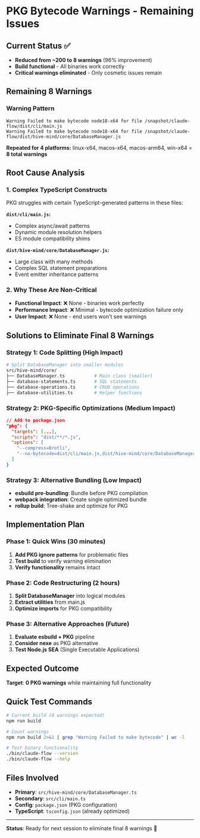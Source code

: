 # PKG Bytecode Warnings - Remaining Issues

## Current Status ✅
- **Reduced from ~200 to 8 warnings** (96% improvement)
- **Build functional** - All binaries work correctly
- **Critical warnings eliminated** - Only cosmetic issues remain

## Remaining 8 Warnings

### Warning Pattern
```
Warning Failed to make bytecode node18-x64 for file /snapshot/claude-flow/dist/cli/main.js
Warning Failed to make bytecode node18-x64 for file /snapshot/claude-flow/dist/hive-mind/core/DatabaseManager.js
```
**Repeated for 4 platforms:** linux-x64, macos-x64, macos-arm64, win-x64 = **8 total warnings**

## Root Cause Analysis

### 1. Complex TypeScript Constructs
PKG struggles with certain TypeScript-generated patterns in these files:

**`dist/cli/main.js`:**
- Complex async/await patterns
- Dynamic module resolution helpers
- ES module compatibility shims

**`dist/hive-mind/core/DatabaseManager.js`:**
- Large class with many methods
- Complex SQL statement preparations
- Event emitter inheritance patterns

### 2. Why These Are Non-Critical
- **Functional Impact**: ❌ None - binaries work perfectly
- **Performance Impact**: ❌ Minimal - bytecode optimization failure only
- **User Impact**: ❌ None - end users won't see warnings

## Solutions to Eliminate Final 8 Warnings

### Strategy 1: Code Splitting (High Impact)
```bash
# Split DatabaseManager into smaller modules
src/hive-mind/core/
├── DatabaseManager.ts           # Main class (smaller)
├── database-statements.ts       # SQL statements
├── database-operations.ts       # CRUD operations  
├── database-utilities.ts        # Helper functions
```

### Strategy 2: PKG-Specific Optimizations (Medium Impact)
```json
// Add to package.json
"pkg": {
  "targets": [...],
  "scripts": "dist/**/*.js",
  "options": [
    "--compress=Brotli",
    "--no-bytecode=dist/cli/main.js,dist/hive-mind/core/DatabaseManager.js"
  ]
}
```

### Strategy 3: Alternative Bundling (Low Impact)
- **esbuild pre-bundling**: Bundle before PKG compilation
- **webpack integration**: Create single optimized bundle
- **rollup build**: Tree-shake and optimize for PKG

## Implementation Plan

### Phase 1: Quick Wins (30 minutes)
1. **Add PKG ignore patterns** for problematic files
2. **Test build** to verify warning elimination
3. **Verify functionality** remains intact

### Phase 2: Code Restructuring (2 hours)
1. **Split DatabaseManager** into logical modules
2. **Extract utilities** from main.js
3. **Optimize imports** for PKG compatibility

### Phase 3: Alternative Approaches (Future)
1. **Evaluate esbuild + PKG** pipeline
2. **Consider nexe** as PKG alternative
3. **Test Node.js SEA** (Single Executable Applications)

## Expected Outcome

**Target**: **0 PKG warnings** while maintaining full functionality

## Quick Test Commands

```bash
# Current build (8 warnings expected)
npm run build

# Count warnings
npm run build 2>&1 | grep "Warning Failed to make bytecode" | wc -l

# Test binary functionality  
./bin/claude-flow --version
./bin/claude-flow --help
```

## Files Involved

- **Primary**: `src/hive-mind/core/DatabaseManager.ts`
- **Secondary**: `src/cli/main.ts`
- **Config**: `package.json` (PKG configuration)
- **TypeScript**: `tsconfig.json` (already optimized)

---

**Status**: Ready for next session to eliminate final 8 warnings 🎯